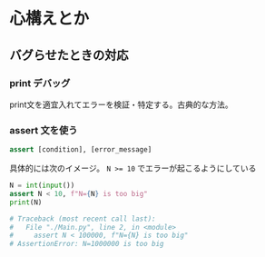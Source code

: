 # 心構えとか

## バグらせたときの対応

### print デバッグ

print文を適宜入れてエラーを検証・特定する。古典的な方法。

### assert 文を使う

```python
assert [condition], [error_message]
```

具体的には次のイメージ。 `N >= 10` でエラーが起こるようにしている

```python
N = int(input())
assert N < 10, f"N={N} is too big"
print(N)

# Traceback (most recent call last):
#   File "./Main.py", line 2, in <module>
#     assert N < 100000, f"N={N} is too big"
# AssertionError: N=1000000 is too big
```

